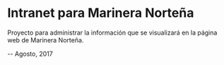 # Intranet para Marinera Norteña

Proyecto para administrar la información que se visualizará en la página web de Marinera Norteña.

-- Agosto, 2017
